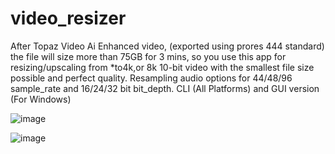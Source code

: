 # video_resizer
After Topaz Video Ai Enhanced video, (exported using prores 444 standard) the file will size more than 75GB for 3 mins, so you use this app for resizing/upscaling from *to4k,or 8k 10-bit video with the smallest file size possible and perfect quality. Resampling audio options for 44/48/96 sample_rate and 16/24/32 bit bit_depth. CLI (All Platforms) and GUI version (For Windows)

![image](https://github.com/alxTools/video_resizer/assets/40523587/b5dcf84d-7095-4bd6-b35f-9ed8fccf7a06)

![image](https://github.com/alxTools/video_resizer/assets/40523587/943b4c7d-8154-4673-b065-6412aece4f74)
